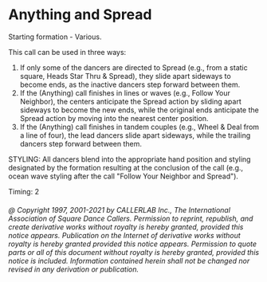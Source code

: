 
# Anything and Spread

Starting formation - Various. 

This call can be used in three ways: 
 
1. If only some of the dancers are directed to Spread (e.g., from a static square, Heads Star Thru & Spread), they slide apart sideways to become ends, as the inactive dancers step forward between them. 
1. If the (Anything) call finishes in lines or waves (e.g., Follow Your Neighbor), the centers anticipate the Spread action by sliding apart sideways to become the new ends, while the original ends anticipate the Spread action by moving into the nearest center position. 
1. If the (Anything) call finishes in tandem couples (e.g., Wheel & Deal from a line of four), the lead dancers slide apart sideways, while the trailing dancers step forward between them. 

STYLING: All dancers blend into the appropriate hand position and styling
designated by the formation resulting at the conclusion of the call (e.g., ocean wave
styling after the call "Follow Your Neighbor and Spread").


Timing: 2
###### @ Copyright 1997, 2001-2021 by CALLERLAB Inc., The International Association of Square Dance Callers. Permission to reprint, republish, and create derivative works without royalty is hereby granted, provided this notice appears. Publication on the Internet of derivative works without royalty is hereby granted provided this notice appears. Permission to quote parts or all of this document without royalty is hereby granted, provided this notice is included. Information contained herein shall not be changed nor revised in any derivation or publication.
